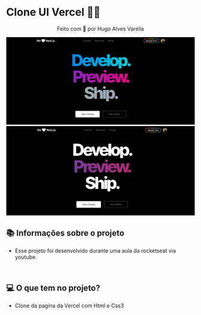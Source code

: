 # Clone UI Vercel 💛🚀

<p align="center">Feito com 💙 por Hugo Alves Varella</p>



<div>
  <img src="./assets/img.png">
  <img src="./assets/img01.png">
</div>

## 📚 Informações sobre o projeto

- Esse projeto foi desenvolvido durante uma aula da rocketseat via youtube.

&nbsp;

## 💻 O que tem no projeto?

- Clone da pagina da Vercel com Html e Css3 

